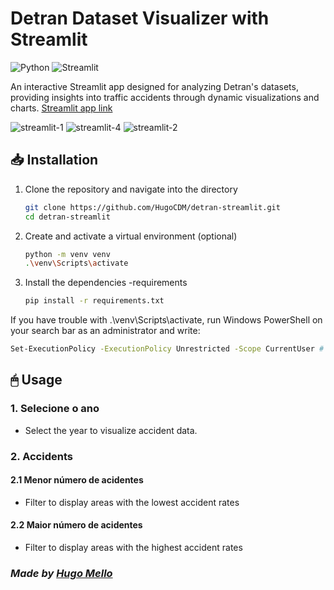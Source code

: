 # Detran Dataset Visualizer with Streamlit
![Python](https://img.shields.io/badge/python-3670A0?style=for-the-badge&logo=python&logoColor=ffdd54)           ![Streamlit](https://img.shields.io/badge/Streamlit-%23FE4B4B.svg?style=for-the-badge&logo=streamlit&logoColor=white)

<p>An interactive Streamlit app designed for analyzing Detran's datasets, providing insights into traffic accidents through dynamic visualizations and charts. <a href="https://detran-app.streamlit.app/" target=_blank>Streamlit app link</a></p>

![streamlit-1](https://github.com/user-attachments/assets/053c7d08-36a7-4836-9ec9-3d0858f8a75d)
![streamlit-4](https://github.com/user-attachments/assets/fd46520c-99d1-4b19-9741-0d01bb01b395)
![streamlit-2](https://github.com/user-attachments/assets/3af90498-00cc-47a1-bdbf-b0bfc987910b)




## 📥 Installation
1. Clone the repository and navigate into the directory
   ```bash
   git clone https://github.com/HugoCDM/detran-streamlit.git
   cd detran-streamlit
   ```
2. Create and activate a virtual environment (optional)
   ```bash
   python -m venv venv 
   .\venv\Scripts\activate 
   ```
3. Install the dependencies -requirements
   ```bash
   pip install -r requirements.txt 
   ```
If you have trouble with .\venv\Scripts\activate, run Windows PowerShell on your search bar as an administrator and write:
```bash
Set-ExecutionPolicy -ExecutionPolicy Unrestricted -Scope CurrentUser # Then type Y and press Enter. Go to step 2
```
## 🖱 Usage
### 1. Selecione o ano
- Select the year to visualize accident data.

### 2. Accidents
#### 2.1 Menor número de acidentes
- Filter to display areas with the lowest accident rates

#### 2.2 Maior número de acidentes
- Filter to display areas with the highest accident rates

### *Made by [Hugo Mello](https://github.com/HugoCDM)*







